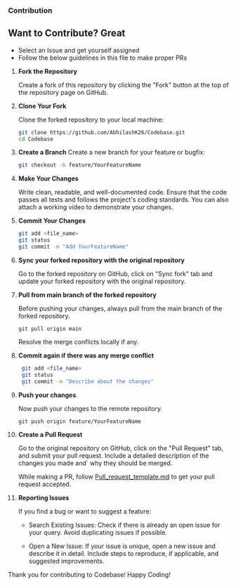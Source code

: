 ### Contribution

## Want to Contribute? Great

- Select an Issue and get yourself assigned
- Follow the below guidelines in this file to make proper PRs

1. **Fork the Repository**
     
   Create a fork of this repository by clicking the "Fork" button at the top of the repository page on GitHub.

2. **Clone Your Fork**
     
   Clone the forked repository to your local machine:

   ```bash
   git clone https://github.com/AbhilashK26/Codebase.git
   cd Codebase
   ```

3. **Create a Branch**
    Create a new branch for your feature or bugfix:

    ```bash
    git checkout -b feature/YourFeatureName
    ```

4. **Make Your Changes**
   
    Write clean, readable, and well-documented code. Ensure that the code passes all tests and follows the project's coding standards. You can also attach a working video to demonstrate your changes.

5. **Commit Your Changes**

    ```bash
    git add <file_name>
    git status
    git commit -m "Add YourFeatureName"
    ```
6. **Sync your forked repository with the original repository**
   
   Go to the forked repository on GitHub, click on "Sync fork" tab and update your forked repository with the original repository.
   
7. **Pull from main branch of the forked repository**
    
   Before pushing your changes, always pull from the main branch of the forked repository.
   ```
   git pull origin main
   ```
   Resolve the merge conflicts locally if any.

8. **Commit again if there was any merge conflict**

   ```bash
    git add <file_name>
    git status
    git commit -m "Describe about the changes"
    ```
   
9. **Push your changes**
    
   Now push your changes to the remote repository.
   ```
   git push origin feature/YourFeatureName
   ```

10. **Create a Pull Request**
    
    Go to the original repository on GitHub, click on the "Pull Request" tab, and submit your pull request. Include a detailed description of the changes you made and` why they should be merged.

    While making a PR, follow [Pull_request_template.md](Pull_request_template.md) to get your pull request accepted.

11. **Reporting Issues**
    
    If you find a bug or want to suggest a feature:

    - Search Existing Issues: 
    Check if there is already an open issue for your query. Avoid duplicating issues if possible.

    - Open a New Issue: 
    If your issue is unique, open a new issue and describe it in detail. Include steps to reproduce, if applicable, and suggested improvements.

Thank you for contributing to Codebase! Happy Coding!
